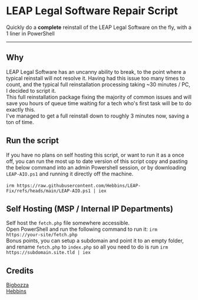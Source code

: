 # LEAP Legal Software Repair Script

Quickly do a **complete** reinstall of the LEAP Legal Software on the fly, with a 1 liner in PowerShell
<hr />

## Why
LEAP Legal Software has an uncanny ability to break, to the point where a typical reinstall will not resolve it. Having had this issue too many times to count, and the typical full reinstallation processing taking ~30 minutes / PC, I decided to script it.<br>
This full reinstallation package fixing the majority of common issues and will save you hours of queue time waiting for a tech who's first task will be to do exactly this.<br/>
I've managed to get a full reinstall down to roughly 3 minutes now, saving a ton of time.

## Run the script
If you have no plans on self hosting this script, or want to run it as a once off, you can run the most up to date version of this script copy and pasting the below command into an admin Powershell session, or by downloading ```LEAP-AIO.ps1``` and running it directly off the machine.<br/><br/>
```irm https://raw.githubusercontent.com/Hebbins/LEAP-Fix/refs/heads/main/LEAP-AIO.ps1 | iex```

## Self Hosting (MSP / Internal IP Departments)
Self host the `fetch.php` file somewhere accessible.<br/>
Open PowerShell and run the following command to run it: ```irm https://your-site/fetch.php```<br/>
Bonus points, you can setup a subdomain and point it to an empty folder, and rename `fetch.php` to ```index.php``` so all you need to do is run ```irm https://subdomain.site.tld | iex```


## Credits
[Bigbozza](https://github.com/bigbozza)<br>
[Hebbins](https://github.com/hebbins)
